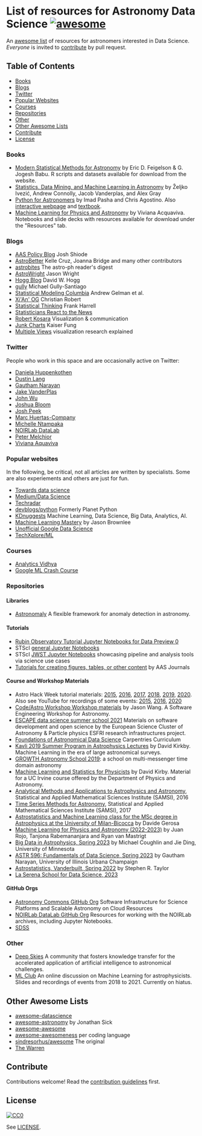 # List of resources for Astronomy Data Science [![awesome][awesome-badge]][awesome-link]

An [awesome list](https://github.com/sindresorhus/awesome) of resources for astronomers interested in Data Science.  *Everyone* is invited to [contribute](CONTRIBUTING.md) by pull request.

## Table of Contents

- [Books](#Books)
- [Blogs](#Blogs)
- [Twitter](#twitter)
- [Popular Websites](#popular-websites)
- [Courses](#Courses)
- [Repositories](#Repositories)
- [Other](#Other)
- [Other Awesome Lists](#other-awesome-lists)
- [Contribute](#contribute)
- [License](#license)

### Books

- [Modern Statistical Methods for Astronomy](https://astrostatistics.psu.edu/MSMA/) by Eric D. Feigelson & G. Jogesh Babu. R scripts and datasets available for download from the website.
- [Statistics, Data Mining, and Machine Learning in Astronomy](https://github.com/astroML/astroML-notebooks) by Željko Ivezić, Andrew Connolly, Jacob Vanderplas, and Alex Gray
- [Python for Astronomers](https://github.com/prappleizer/prappleizer.github.io) by Imad Pasha and Chris Agostino. Also [interactive webpage](https://prappleizer.github.io/) and [textbook](https://prappleizer.github.io/textbook.pdf).
- [Machine Learning for Physics and Astronomy](https://press.princeton.edu/books/paperback/9780691206417/machine-learning-for-physics-and-astronomy) by Viviana Acquaviva. Notebooks and slide decks with resources available for download under the "Resources" tab. 

### Blogs

- [AAS Policy Blog](http://aas.org/policy/policy-blog) Josh Shiode
- [AstroBetter](http://www.astrobetter.com/) Kelle Cruz, Joanna Bridge and many other contributors
- [astrobites](https://astrobites.org/) The astro-ph reader's digest
- [AstroWright](http://sites.psu.edu/astrowright/) Jason Wright
- [Hogg Blog](http://hoggresearch.blogspot.com/) David W. Hogg
- [gully](http://gully.github.io/blog/) Michael Gully-Santiago
- [Statistical Modeling Columbia](https://statmodeling.stat.columbia.edu/) Andrew Gelman et al.
- [Xi'An' OG](https://xianblog.wordpress.com/) Christian Robert
- [Statistical Thinking](https://www.fharrell.com/#posts) Frank Harrell
- [Statisticians React to the News](https://blog.isi-web.org/react/)
- [Robert Kosara](https://eagereyes.org/) Visualization & communication
- [Junk Charts](https://junkcharts.typepad.com/) Kaiser Fung
- [Multiple Views](https://medium.com/multiple-views-visualization-research-explained) visualization research explained

### Twitter

People who work in this space and are occasionally active on Twitter: 

- [Daniela Huppenkothen](https://twitter.com/Tiana_Athriel)
- [Dustin Lang](https://twitter.com/dstndstn)
- [Gautham Narayan](https://twitter.com/gsnarayan)
- [Jake VanderPlas](https://twitter.com/jakevdp)
- [John Wu](https://twitter.com/jwuphysics)
- [Joshua Bloom](https://twitter.com/profjsb)
- [Josh Peek](https://twitter.com/jegpeek)
- [Marc Huertas-Company](https://twitter.com/MHuertasCompany)
- [Michelle Ntampaka](https://twitter.com/astro_michelle)
- [NOIRLab DataLab](https://twitter.com/DataLabAstro)
- [Peter Melchior](https://twitter.com/peter_melchior)
- [Viviana Aquaviva](https://twitter.com/AstroVivi)

### Popular websites

In the following, be critical, not all articles are written by specialists. Some are also experiements and others are just for fun.

- [Towards data science](https://towardsdatascience.com/)
- [Medium/Data Science](https://medium.com/tag/data-science)
- [Techradar](https://www.techradar.com/pro)
- [devblogs/python](https://devblogs.microsoft.com/python/) Formerly Planet Python
- [KDnuggests](https://www.kdnuggets.com/) Machine Learning, Data Science, Big Data, Analytics, AI.
- [Machine Learning Mastery](https://machinelearningmastery.com/blog/) by Jason Brownlee
- [Unofficial Google Data Science](https://www.unofficialgoogledatascience.com/)
- [TechXplore/ML](https://techxplore.com/machine-learning-ai-news/)

### Courses
- [Analytics Vidhya](https://www.analyticsvidhya.com/)
- [Google ML Crash Course](https://developers.google.com/machine-learning/crash-course)

### Repositories

#### Libraries
- [Astronomaly](https://github.com/MichelleLochner/astronomaly) A flexible framework for anomaly detection in astronomy.

#### Tutorials
- [Rubin Observatory Tutorial Jupyter Notebooks for Data Preview 0](https://github.com/rubin-dp0/tutorial-notebooks)
- STScI [general Jupyter Notebooks](https://github.com/spacetelescope/notebooks) 
- STScI [JWST Jupyter Notebooks](https://github.com/spacetelescope/jdat_notebooks) showcasing pipeline and analysis tools via science use cases
- [Tutorials for creating figures, tables, or other content](https://github.com/AASJournals/Tutorials) by AAS Journals

#### Course and Workshop Materials
- Astro Hack Week tutorial materials: [2015](https://github.com/AstroHackWeek/AstroHackWeek2015), [2016](https://github.com/AstroHackWeek/AstroHackWeek2016), [2017](https://github.com/AstroHackWeek/AstroHackWeek2017), [2018](https://github.com/AstroHackWeek/AstroHackWeek2018), [2019](https://github.com/AstroHackWeek/AstroHackWeek2019), [2020](https://github.com/AstroHackWeek/AstroHackWeek2020). Also see YouTube for recordings of some events: [2015](https://www.youtube.com/watch?v=BBDCCvY9knI&list=PLFyFNCb8irhOjeD9G7e4myw6Ot7DaBk2W), [2016](https://www.youtube.com/watch?v=EjnR_Ehz-9M&list=PLKW2Azk23ZtQSHmwOpObPEr58Pe1rpIdB), [2020](https://www.youtube.com/user/SimonsFoundation/search?query=%22Astro%20Hack%20Week%22)
- [Code/Astro Workshop Workshop materials](https://github.com/semaphoreP/codeastro) by Jason Wang. A Software Engineering Workshop for Astronomy. 
- [ESCAPE data science summer school 2021](https://github.com/escape2020/school2021) Materials on software development and open science by the European Science Cluster of Astronomy & Particle physics ESFRI research infrastructures project.
- [Foundations of Astronomical Data Science](https://datacarpentry.org/astronomy-python/) Carpentries Curriculum
- [Kavli 2019 Summer Program in Astrophysics Lectures](https://github.com/dkirkby/kavli2019) by David Kirkby. Machine Learning in the era of large astronomical surveys.
- [GROWTH Astronomy School 2019](https://www.growth.caltech.edu/growth-astro-school-2019-resources.html): a school on multi-messenger time domain astronomy
- [Machine Learning and Statistics for Physicists](https://github.com/dkirkby/MachineLearningStatistics) by David Kirby. Material for a UC Irvine course offered by the Department of Physics and Astronomy.
- [Analytical Methods and Applications to Astrophysics and Astronomy](https://www.youtube.com/watch?v=SXPdI_P0_cQ&list=PLUG23R), Statistical and Applied Mathematical Sciences Institute (SAMSI), 2016
- [Time Series Methods for Astronomy](https://www.youtube.com/watch?v=chcpop1a-g8&list=PLUG23RFb_6KftdxAP6e0IRbSlnojX5Zq9), Statistical and Applied Mathematical Sciences Institute (SAMSI), 2017
- [Astrostatistics and Machine Learning class for the MSc degree in Astrophysics at the University of Milan-Bicocca](https://github.com/dgerosa/astrostatistics_bicocca_2024) by Davide Gerosa
- [Machine Learning for Physics and Astronomy (2022-2023)](https://github.com/LHCfitNikhef/ML4PA) by Juan Rojo, Tanjona Rabemananjara and Ryan van Mastrigt
- [Big Data in Astrophysics, Spring 2023](https://github.com/mcoughlin/ast8581_2023_Spring) by Michael Coughlin and Jie Ding, University of Minnesota
- [ASTR 596: Fundamentals of Data Science, Spring 2023](https://github.com/gnarayan/ast596_2023_Spring) by Gautham Narayan, University of Illinois Urbana Champaign
- [Astrostatistics, Vanderbuilt, Spring 2022](https://github.com/VanderbiltAstronomy/astr_8070_s22) by Stephen R. Taylor
- [La Serena School for Data Science, 2023](http://lssds.aura-astronomy.org/winter_school/content/2023-final-program)


#### GitHub Orgs
- [Astronomy Commons GitHub Org](https://github.com/astronomy-commons) Software Infrastructure for Science Platforms and Scalable Astronomy on Cloud Resources
- [NOIRLab DataLab GitHub Org](https://github.com/astro-datalab) Resources for working with the NOIRLab archives, including Jupyter Notebooks.
- [SDSS](https://github.com/sdss)


### Other
- [Deep Skies](https://deepskieslab.com/) A community that fosters knowledge transfer for the accelerated application of artificial intelligence to astronomical challenges.
- [ML Club](https://docs.google.com/document/d/1GGtE-YIuAWlmpKSr38_kyiF-Fklszhkh4FkiYWzBAho/pub) An online discussion on Machine Learning
for astrophysicists. Slides and recordings of events from 2018 to 2021. Currently on hiatus.


## Other Awesome Lists

* [awesome-datascience](https://github.com/academic/awesome-datascience)
* [awesome-astronomy](https://github.com/jonathansick/awesome-astronomy) by Jonathan Sick
* [awesome-awesome](https://github.com/emijrp/awesome-awesome)
* [awesome-awesomeness](https://github.com/bayandin/awesome-awesomeness) per coding language
* [sindresorhus/awesome](https://github.com/sindresorhus/awesome) The original
* [The Warren](https://github.com/torchhound/warren)

## Contribute

Contributions welcome! Read the [contribution guidelines](CONTRIBUTING.md) first.

## License

[![CC0][CC0-badge]][CC0-link]


See [LICENSE](LICENSE).

[awesome-badge]: https://cdn.rawgit.com/sindresorhus/awesome/d7305f38d29fed78fa85652e3a63e154dd8e8829/media/badge.svg
[awesome-link]: https://github.com/sindresorhus/awesome
[CC0-badge]: http://mirrors.creativecommons.org/presskit/buttons/88x31/svg/cc-zero.svg
[CC0-link]: https://creativecommons.org/publicdomain/zero/1.0/
